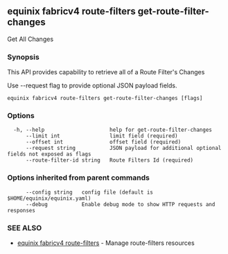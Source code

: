 ## equinix fabricv4 route-filters get-route-filter-changes

Get All Changes

### Synopsis

This API provides capability to retrieve all of a Route Filter's Changes

Use --request flag to provide optional JSON payload fields.

```
equinix fabricv4 route-filters get-route-filter-changes [flags]
```

### Options

```
  -h, --help                     help for get-route-filter-changes
      --limit int                limit field (required)
      --offset int               offset field (required)
      --request string           JSON payload for additional optional fields not exposed as flags
      --route-filter-id string   Route Filters Id (required)
```

### Options inherited from parent commands

```
      --config string   config file (default is $HOME/equinix/equinix.yaml)
      --debug           Enable debug mode to show HTTP requests and responses
```

### SEE ALSO

* [equinix fabricv4 route-filters](equinix_fabricv4_route-filters.md)	 - Manage route-filters resources

